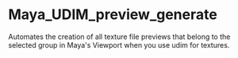 # Maya_UDIM_preview_generate
Automates the creation of all texture file previews that belong to the selected group in Maya's Viewport when you use udim for textures.
